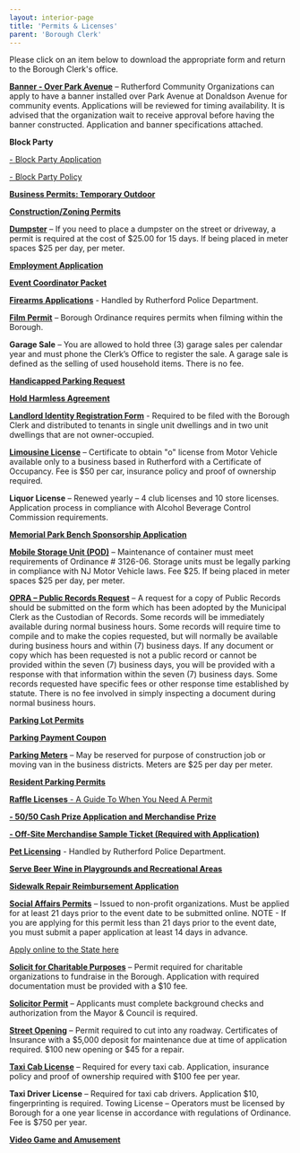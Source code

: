 ```yaml
---
layout: interior-page
title: 'Permits & Licenses'
parent: 'Borough Clerk'
---
```


Please click on an item below to download the appropriate form and return to the Borough Clerk's office. 

[**Banner - Over Park Avenue**](https://storage.googleapis.com/static.rutherford-nj.com/borough-clerk/permits-licenses/Banner%20Application%20and%20Specification%205-5-21.pdf)
– Rutherford Community Organizations can apply to have a banner installed over Park Avenue at Donaldson Avenue for community events. Applications will be reviewed for timing availability. It is advised that the organization wait to receive approval before having the banner constructed. Application and banner specifications attached.

**Block Party**

  [- Block Party Application](https://storage.googleapis.com/static.rutherford-nj.com/borough-clerk/permits-licenses/block-parties/Block%20Party%20Application.pdf)

  [- Block Party Policy](https://storage.googleapis.com/static.rutherford-nj.com/borough-clerk/permits-licenses/block-parties/Block%20Party%20Policy_2023.pdf)

[**Business Permits: Temporary Outdoor**](/business-resources/businesses-resources/)

[**Construction/Zoning Permits**](/departments/building/)

[**Dumpster**](https://storage.googleapis.com/static.rutherford-nj.com/borough-clerk/permits-licenses/DUMPSTER_2024.pdf)
– If you need to place a dumpster on the street or driveway, a permit is required at the cost of $25.00 for 15 days. If being placed in meter spaces $25 per day, per meter.
  
[**Employment Application**](https://storage.googleapis.com/static.rutherford-nj.com/borough-clerk/permits-licenses/Employment%20Application%20REVISED.pdf)

[**Event Coordinator Packet**](https://storage.googleapis.com/static.rutherford-nj.com/borough-clerk/permits-licenses/Rutherford_EventInformationPacket.pdf)

[**Firearms Applications**](/departments/police/additional-services/) - Handled by Rutherford Police Department. 

[**Film Permit**](https://storage.googleapis.com/static.rutherford-nj.com/borough-clerk/permits-licenses/FILM.pdf)
– Borough Ordinance requires permits when filming within the Borough.

**Garage Sale** – You are allowed to hold three (3) garage sales per calendar year and must phone the Clerk’s Office to register the sale.  A garage sale is defined as the selling of used household items.  There is no fee. 

[**Handicapped Parking Request**](https://storage.googleapis.com/static.rutherford-nj.com/borough-clerk/permits-licenses/HANDICAP%20POLICY%2012-2021.pdf)

[**Hold Harmless Agreement**](https://storage.googleapis.com/static.rutherford-nj.com/borough-clerk/permits-licenses/Forms/2023-8-7%20Hold%20Harmless.pdf)

[**Landlord Identity Registration Form**](https://storage.googleapis.com/static.rutherford-nj.com/borough-clerk/permits-licenses/landlord_regs.pdf) - Required to be filed with the Borough Clerk and distributed to tenants in single unit dwellings and in two unit dwellings that are not owner-occupied.

[**Limousine License**](https://storage.googleapis.com/static.rutherford-nj.com/borough-clerk/permits-licenses/Forms/LIVERY%20LIMO.pdf) – Certificate to obtain "o" license from Motor Vehicle available only to a business based in Rutherford with a Certificate of Occupancy.  Fee is $50 per car, insurance policy and proof of ownership required.

**Liquor License** – Renewed yearly – 4 club licenses and 10 store licenses. Application process in compliance with Alcohol Beverage Control Commission requirements.

[**Memorial Park Bench Sponsorship Application**](https://storage.googleapis.com/static.rutherford-nj.com/borough-clerk/permits-licenses/2023_Rutherford_BenchSponsorship.pdf)

[**Mobile Storage Unit (POD)**](https://storage.googleapis.com/static.rutherford-nj.com/borough-clerk/permits-licenses/POD.pdf)
– Maintenance of container must meet requirements of Ordinance # 3126-06.  Storage units must be legally parking in compliance with NJ Motor Vehicle laws.  Fee $25. If being placed in meter spaces $25 per day, per meter.

[**OPRA – Public Records Request**](https://storage.googleapis.com/static.rutherford-nj.com/borough-clerk/permits-licenses/OPRA%20REQUEST_2024.pdf)
– A request for a copy of Public Records should be submitted on the form which has been adopted by the Municipal Clerk as the Custodian of Records.  Some records will be immediately available during normal business hours.  Some records will require time to compile and to make the copies requested, but will normally be available during business hours and within (7) business days.  If any document or copy which has been requested is not a public record or cannot be provided within the seven (7) business days, you will be provided with a response with that information within the seven (7) business days.  Some records requested have specific fees or other response time established by statute.  There is no fee involved in simply inspecting a document during normal business hours.

[**Parking Lot Permits**](../permits-licenses/)

[**Parking Payment Coupon**](https://storage.googleapis.com/static.rutherford-nj.com/borough-clerk/permits-licenses/Forms/PARKING%20PAYMENT%20COUPON.pdf)

[**Parking Meters**](https://storage.googleapis.com/static.rutherford-nj.com/borough-clerk/permits-licenses/PARKING%20METER%20PERMIT.pdf)
– May be reserved for purpose of construction job or moving van in the business districts. Meters are $25 per day per meter.

[**Resident Parking Permits**](/departments/police/parking/)

[**Raffle Licenses** - A Guide To When You Need A Permit](https://storage.googleapis.com/static.rutherford-nj.com/borough-clerk/permits-licenses/Raffle%20Information%20for%20website.pdf)  

[**- 50/50 Cash Prize Application and Merchandise Prize**](https://storage.googleapis.com/static.rutherford-nj.com/borough-clerk/permits-licenses/Raffle%20License.pdf)

[**- Off-Site Merchandise Sample Ticket (Required with Application)**](https://storage.googleapis.com/static.rutherford-nj.com/borough-clerk/permits-licenses/Raffle_Off-Site-Draw-Awarding-Merchandise-as-a-Prize.pdf)

[**Pet Licensing**](/departments/police/additional-services/pets-animals/) - Handled by Rutherford Police Department. 

[**Serve Beer Wine in Playgrounds and Recreational Areas**](https://storage.googleapis.com/static.rutherford-nj.com/borough-clerk/permits-licenses/Forms/SERVE%20BEER%20WINE%20IN%20PLAYGROUND.pdf)

[**Sidewalk Repair Reimbursement Application**](https://storage.googleapis.com/static.rutherford-nj.com/public-works/Sidewalk_ReimbursementForm.pdf)

[**Social Affairs Permits**](https://storage.googleapis.com/static.rutherford-nj.com/borough-clerk/permits-licenses/Social_Affairs_Permit.pdf)
– Issued to non-profit organizations. Must be applied for at least 21 days prior to the event date to be submitted online. NOTE - If you are applying for this permit less than 21 days prior to the event date, you must submit a paper application at least 14 days in advance.

[Apply online to the State here](https://www.njoag.gov/about/divisions-and-offices/division-of-alcoholic-beverage-control-home/)

[**Solicit for Charitable Purposes**](https://storage.googleapis.com/static.rutherford-nj.com/borough-clerk/permits-licenses/Forms/SOLICIT%20CHARITABLE.pdf)
– Permit required for charitable organizations to fundraise in the Borough.  Application with required documentation must be provided with a $10 fee.

[**Solicitor Permit**](https://storage.googleapis.com/static.rutherford-nj.com/borough-clerk/permits-licenses/Forms/SOLICITOR.pdf) – Applicants must complete background checks and authorization from the Mayor & Council is required.

[**Street Opening**](https://storage.googleapis.com/static.rutherford-nj.com/borough-clerk/permits-licenses/STREET%20OPENING.pdf) – Permit required to cut into any roadway.  Certificates of Insurance with a $5,000 deposit for maintenance due at time of application required.  $100 new opening or $45 for a repair.

[**Taxi Cab License**](https://storage.googleapis.com/static.rutherford-nj.com/borough-clerk/permits-licenses/Forms/TAXI%20CAB%20LICENSE.pdf) – Required for every taxi cab.  Application, insurance policy and proof of ownership required with $100 fee per year.

**Taxi Driver License** – Required for taxi cab drivers.  Application $10, fingerprinting is required.
Towing License – Operators must be licensed by Borough for a one year license in accordance with regulations of Ordinance.  Fee is $750 per year.

[**Video Game and Amusement**](https://storage.googleapis.com/static.rutherford-nj.com/borough-clerk/permits-licenses/Forms/VIDEOAMUSEMENT%20GAME.pdf)
